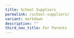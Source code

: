 ```yaml
---
title: School Suppliers
permalink: /school-suppliers/
variant: markdown
description: ""
third_nav_title: For Parents
---
```

